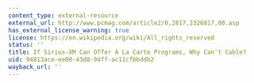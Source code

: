 ```yaml
---
content_type: external-resource
external_url: http://www.pcmag.com/article2/0,2817,2326817,00.asp
has_external_license_warning: true
license: https://en.wikipedia.org/wiki/All_rights_reserved
status: ''
title: If Sirius-XM Can Offer A La Carte Programs, Why Can't Cable?
uid: 94813ace-ee00-43d8-94ff-ac11cfbbddb2
wayback_url: ''
---
```

